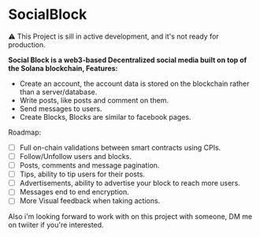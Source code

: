# SocialBlock

⚠️ This Project is sill in active development, and it's not ready for production.

**Social Block is a web3-based Decentralized social media built on top of the Solana blockchain, Features:**

 - Create an account, the account data is stored on the blockchain rather than a server/database.
 - Write posts, like posts and comment on them. 
 - Send messages to users.
 - Create Blocks, Blocks are similar to facebook pages.

Roadmap:

 - [ ] Full on-chain validations between smart contracts using CPIs.
 - [ ] Follow/Unfollow users and blocks.
 - [ ] Posts, comments and message pagination.
 - [ ] Tips, ability to tip users for their posts.
 - [ ] Advertisements, ability to advertise your block to reach more users.
 - [ ] Messages end to end encryption.
 - [ ] More Visual feedback when taking actions.

Also i'm looking forward to work with on this project with someone, DM me on twiiter if you're interested.
